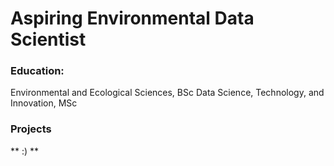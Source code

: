 # Aspiring Environmental Data Scientist

### Education:
Environmental and Ecological Sciences, BSc
Data Science, Technology, and Innovation, MSc

### Projects
** :) **
